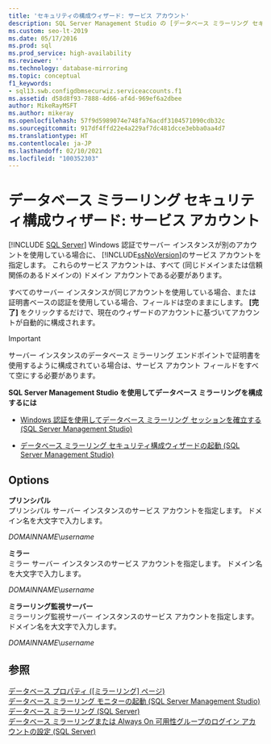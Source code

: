 ```yaml
---
title: 'セキュリティの構成ウィザード: サービス アカウント'
description: SQL Server Management Studio の [データベース ミラーリング セキュリティ構成ウィザード] の [サービス アカウント] ページについて説明します。
ms.custom: seo-lt-2019
ms.date: 05/17/2016
ms.prod: sql
ms.prod_service: high-availability
ms.reviewer: ''
ms.technology: database-mirroring
ms.topic: conceptual
f1_keywords:
- sql13.swb.configdbmsecurwiz.serviceaccounts.f1
ms.assetid: d58d8f93-7888-4d66-af4d-969ef6a2dbee
author: MikeRayMSFT
ms.author: mikeray
ms.openlocfilehash: 57f9d5989074e748fa76acdf3104571090cdb32c
ms.sourcegitcommit: 917df4ffd22e4a229af7dc481dcce3ebba0aa4d7
ms.translationtype: HT
ms.contentlocale: ja-JP
ms.lasthandoff: 02/10/2021
ms.locfileid: "100352303"
---
```

# <a name="configure-database-mirroring-security-wizard-service-accounts"></a>データベース ミラーリング セキュリティ構成ウィザード: サービス アカウント
 [!INCLUDE [SQL Server](../../includes/applies-to-version/sqlserver.md)]
  Windows 認証でサーバー インスタンスが別のアカウントを使用している場合に、 [!INCLUDE[ssNoVersion](../../includes/ssnoversion-md.md)]のサービス アカウントを指定します。 これらのサービス アカウントは、すべて (同じドメインまたは信頼関係のあるドメインの) ドメイン アカウントである必要があります。  
  
 すべてのサーバー インスタンスが同じアカウントを使用している場合、または証明書ベースの認証を使用している場合、フィールドは空のままにします。 **[完了]** をクリックするだけで、現在のウィザードのアカウントに基づいてアカウントが自動的に構成されます。  
  
> [!IMPORTANT]  
>  サーバー インスタンスのデータベース ミラーリング エンドポイントで証明書を使用するように構成されている場合は、サービス アカウント フィールドをすべて空にする必要があります。  
  
 **SQL Server Management Studio を使用してデータベース ミラーリングを構成するには**  
  
-   [Windows 認証を使用してデータベース ミラーリング セッションを確立する &#40;SQL Server Management Studio&#41;](../../database-engine/database-mirroring/establish-database-mirroring-session-windows-authentication.md)  
  
-   [データベース ミラーリング セキュリティ構成ウィザードの起動 &#40;SQL Server Management Studio&#41;](../../database-engine/database-mirroring/start-the-configuring-database-mirroring-security-wizard.md)  
  
## <a name="options"></a>Options  
 **プリンシパル**  
 プリンシパル サーバー インスタンスのサービス アカウントを指定します。 ドメイン名を大文字で入力します。  
  
 *DOMAINNAME*\\*username*  
  
 **ミラー**  
 ミラー サーバー インスタンスのサービス アカウントを指定します。 ドメイン名を大文字で入力します。  
  
 *DOMAINNAME*\\*username*  
  
 **ミラーリング監視サーバー**  
 ミラーリング監視サーバー インスタンスのサービス アカウントを指定します。 ドメイン名を大文字で入力します。  
  
 *DOMAINNAME*\\*username*  
  
## <a name="see-also"></a>参照  
 [データベース プロパティ &#40;[ミラーリング] ページ&#41;](../../relational-databases/databases/database-properties-mirroring-page.md)   
 [データベース ミラーリング モニターの起動 &#40;SQL Server Management Studio&#41;](../../database-engine/database-mirroring/start-database-mirroring-monitor-sql-server-management-studio.md)   
 [データベース ミラーリング &#40;SQL Server&#41;](../../database-engine/database-mirroring/database-mirroring-sql-server.md)   
 [データベース ミラーリングまたは Always On 可用性グループのログイン アカウントの設定 &#40;SQL Server&#41;](../../database-engine/database-mirroring/set-up-login-accounts-database-mirroring-always-on-availability.md)  
  
  
